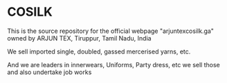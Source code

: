 # COSILK

This is the source repository for the official webpage "arjuntexcosilk.ga" owned by ARJUN TEX, Tiruppur, Tamil Nadu, India

We sell imported single, doubled, gassed mercerised yarns, etc.

And we are leaders in innerwears, Uniforms, Party dress, etc we sell those and also undertake job works
